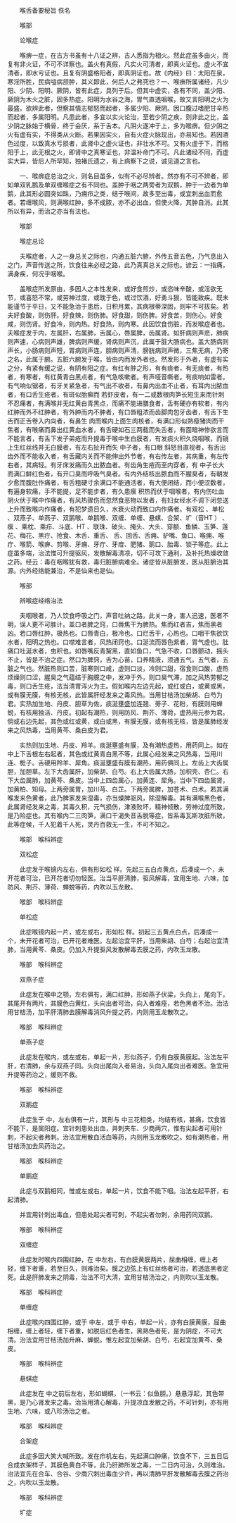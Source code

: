 <!-- { "loadSidebar": true } -->


　　喉舌备要秘旨 佚名

　　喉部

　　论喉症

　　喉痹一症，在古方书虽有十八证之辨，古人悉指为相火。然此症虽多由火，而复有非火证，不可不详察也。盖火有真假，凡实火可清者，即真火证也。虚火不宜清者，即水亏证也。且复有阴盛格阳者，即真阴证也。故《内经》曰：太阳在泉，寒淫所胜，民病嗌病颔肿，其义即此，何后人之弗究也？一、喉痹所属诸经，凡少阳、少阴、阳明、厥阴，皆有此症，具列于后。但其中虚实，各有不同，盖少阳、厥阴为木火之脏，固多热症。阳明为水谷之海，胃气直透咽喉，故又言阳明之火为最盛。欲辨此者，但察其情志郁怒而起者，多属少阳、厥阴。因口腹过嗜肥甘辛热而起者，多属阳明。凡患此者，多宜以实火论治，至若少阴之疾，则非此之比，盖少阴之脉始于横骨，终于会厌，系于舌本。凡阴火遂冲于上，多为喉痹。但少阴之火有虚有实，不得类从火断。若果因实火，自有火症火脉现出，亦易知也。若因酒色过度，以致真水亏损者，此肾中之虚火证也，非壮水不可。又有火虚于下，而格阳于上，此无根之火，即肾中之真寒证也，非温补命门不可。凡此诸经不同，而虚实大异，皆后人所罕知，独褚氏遗之，有上病察下之说，诚见道之言也。

　　一、喉痹症总治之火，则名目虽多，似有不必尽辨者。然亦有不可不辨者，即如单双乳鹅及单双缠喉症之有不同也。盖肿于咽之两旁者为双鹅，肿于一边者为单鹅，此其形必圆突如珠，乃痈疖之类，结于喉间，故多至出毒，或宜刺出血而愈者。若缠喉风，则满喉红肿，多不成脓，亦不必出血，但使火降，其肿自消。此其所以有异，而治之亦当有法也。

　　喉部

　　喉症总论

　　夫喉症者，人之一身总关之际也，内通五脏六腑，外传五音五色，乃气息出入之门，声音传送之所，饮食往来必经之路，此乃真真总关之际也。谚云：一指痛，满身疾，何况乎咽喉。

　　盖喉症所发原由，多因人之本性发来，或好食煎炒，或恣味辛酸，或淫欲无节，或喜怒不常，或劳神过度，或耽于色，或过饮酒，好勇斗狠，皆能致疾。既未能谨节于平日，又不能急治于患后，日积月累，其病根蒂深固，则牢不可拔矣。若夫好食酸，则伤肝。好食辣，则伤肺。好食甜，则伤脾。好食苦，则伤心。好食咸，则伤肾。好食冷，则内热。好食热，则内寒。此因饮食伤脏，而发喉症者也。夫喉症发于内，左属肝，右属肺，舌属心，唇属脾，齿属肾。如肝病则声悲，肺病则声速，心病则声雄，脾病则声缓，肾病则声沉，此属于脏大肠病也。盖大肠病则声长，小肠病则声短，胃病则声连，胆病则声清，膀胱病则声微，三焦无病，乃寄之名，此属于腑。五脏六腑发于喉，皆由内而发外者也。然发形于外者，有虚有实之分，有紧有缓之说，有阴有阳之症。有红有肿之形，有有痰者，有无痰者，有热者，有寒者，有红黄青白黑点者，有气急咳嗽者。有声哑音嘶者。有痰响如雷者。有气响似锯者，有牙关紧急者，有气出不收者，有鼻内出血不止者，有耳内出脓血者，有口舌生疮者，有斑似胎癣而 若虾皮者，有一二或数根肉笋长短生来而针刺不忍痛者，有满喉并无红黄白青黑点，而痛不能进膳食者，舌有硬亦有软者，有内红肿而外不红肿者，有外肿而内不肿者，有口唇粗浓而齿脚肉包牙齿者，有舌下生舌而正舌卷入内向者，有鼻生 肉而喉内上面生肉核者，有满口形似熟瘦猪肉而干焦者，有喉痛而鼻出红黄血水者，有舌硬如石三两载而失舌者，有面暗神惨欲言而不能言者，有舌下发子弟疮而升提毒于喉中生白膜者，有发痰火积久烧咽喉，而镜上生红丝线并无白膜者，有左右扯开而失 中子者，有口眼 斜怒目直视者，有舌出齿外而不能收入者，有舌藏内关而不能伸出外节者，有右传左者，其病重，有左传右者，其病轻。有牙床发痛而久出脓血者。有齿角生疮而至内穿者，有 中子长大而满口鲜红色者，有开口臭而呼吸气臭者。有内外结核出脓血而不腥臭者，有朝发夕愈而腹肚作痛者，有舌粗硬寸余满口不能通活者，有大便闭结，而小便涩数者，有遍身软痛，手不能提，足不能步者，有久患瘰 积热而伏于咽喉者，有内伤吐血阴火伏于喉中作痛者，有风热骤伤而忽然食恶物以发者，有妇女经水不调下闭忽送上升而致喉内作痛者，有犯梦遗日久，水衰火动而致口内作痛者。有双松 、单松 、双燕子、单燕子、双鹅喉、单鹅喉、双缠、单缠、悬蜞、合架、圹（音HT ） 、瘰 、乘枕、乘疖、斗底、HT 、联珠、破头、掩头、大头、穿额、鱼鳞、玉笋、莲花、梅花、黑疔、抢食、木舌、重舌、 舌、回舌、舌痈、驴嘴、鱼口、喉痈、喉疔、喉箭、喉痹、剪喉、牙痈、牙疔、牙疳、肥猪、鹅口、胎毒、锁子等症。此上症虽多端，治法惟可升提驱风，发散解毒清凉，切不可攻下通利，及补托热燥收敛之药。经云：毒在咽喉犹有救，毒归脏腑病难全。诸症皆从脏腑发，医从脏腑治其源。内外经络能兼治，不是仙来也是仙。

　　喉部

　　辨喉症经络治法

　　夫咽喉者，乃人饮食呼吸之门，声音吐纳之路，此关一身，害人迅速，医者不明，误人更不可胜计。盖口者脾之窍，口唇焦干为脾热。焦而红者吉，焦而黑者凶。若口唇红肿，极热也。口唇青白，极冷也。口烂舌干，心热也。口咽干焦欲饮水者，阳明之热也。口噤难言者，风热闭窍也。口涎流而唇色紫者，胃气虚也。肚痛口吐涎水者，虫积也。如唇嘴反青黧黑，直如鱼口，气急不收，口唇颤动，摇头不止，皆是不治之症。然口为脾窍，舌为心苗，口养精液，须通五气。五气者，五脏之气也。然脏热则口苦，脏寒则口咸，虚则口淡，冷则口甜，宿食则口酸，虚热烦燥则口涩，腥臭之气蕴结于胸臆之中，发冲于外，则口臭气滞，加之风热劳郁之毒，则口舌生疮，法当清胃泻火为主。假如喉内左边先起，或红或白，或黄或黑，或有膜无膜，有核无核，此皆属肝经发来之毒风热。当用甘桔汤加柴胡、白芍为君。实热加生地、丹皮、胆草为佐，痰涎壅盛加连翘、蒡子、花粉，有膜则用蝉蜕，有核用独活、丹皮。初起有潮热，则用防风、荆芥、薄荷，虚热用元参为君。倘或右边先起，其色或红或黄，或白或黑，有膜无膜，或有核无核，皆是属肺经发来之风热毒，当用黄芩、桑白皮为君。

　　实热则加生地、丹皮、羚羊。痰涎壅盛有膜，及有潮热虚热，用药同上。如在 中上下舌根左右起者，其色或红黄青白黑不等，此属心经发来之风热毒，当用川连、栀子。舌硬用羚羊、犀角。痰涎壅盛有膜有潮热，用药俱同上。左齿上大齿属胆，加胆草。左下大齿属肝，加柴胡、白芍。右上大齿属大肠，加枳壳、杏仁。右下大齿属肺，加黄芩、桑皮。当中上四齿属心，加黄连、犀角。当中下四齿属肾，加黄柏、知母。上两旁属胃，加川芎、白芷。下两旁属脾，加苍术、白术。若其满喉发来色黄者，此乃脾家发来湿毒，亦当燥脾驱风，除湿解毒。其有满喉黑色者，此属肾经发来之毒，其毒久积，元气损伤，津液败坏，精神倾散，劳神过度所致，是乃险症也。其有喉内二三肉笋，满口干渴失音舌脱等症，皆系毒瓦斯攻脏所致，此等症候，千人犯着千人死，灵丹百救无一生，不可不知之。

　　喉部　喉科辨症

　　双松症

　　此症发于喉镜内左右，俱有形如松 样。先起三五白点黄点，后凑成一个，未开花者可治，已开花者切勿轻医。治当平肝清肺，驱风解毒，宜用生地、六味，加防风、荆芥、薄荷、蝉蜕等药，内吹以玉龙散。

　　喉部　喉科辨症

　　单松症

　　此症喉镜内起一片，或左或右，形如松 样。初起三五黄点白点，后凑成一个，未开花者可治，已开花者难医。左起治宜平肝，当用柴胡、白芍；右起治宜清肺，当用黄芩、桑皮。仍加入升提驱风发散解毒去膜之药，内吹玉龙散。

　　喉部　喉科辨症

　　双燕子症

　　此症发在喉中之颚，左右俱有，满口红肿，形如燕子伏梁，头向上，尾向下，其尾开有两片，其膜色白黄红，头向出者可治，向入者难痊，若色黑者不治。治法用甘桔汤，加平肝清肺去膜解毒消风升提之药，内则用玉龙散吹之。

　　喉部　喉科辨症

　　单燕子症

　　此症发在喉内，或左或右，单起一片，形似燕子，仍有白膜黄膜起。治法左平肝，右清肺，余与双燕子同。头向出尾向入者易治，头向入尾向出者难医。急宜用升提等药治之，缓则不救。

　　喉部　喉科辨症

　　双鹅症

　　此症生于 中，左右俱有一片，其形与 中三花相类，均结有核，甚痛，饮食皆不能下，是属阳症。宜针刺患处出血，并刺夹车、少商两穴，惟有尖起者可用针刺，不起尖者弗刺。治法宜用散血活血等药，内则用玉龙散吹之。如有潮热者，用甘桔汤加去风药治之。

　　喉部　喉科辨症

　　单鹅症

　　此症与双鹅相同，惟或左或右，单起一片，饮食不能下咽。治法左起平肝，右起清肺。

　　并宜用针刺出毒血，但患处起尖者可刺，不起尖者勿刺，余用药同双鹅。

　　喉部　喉科辨症

　　双缠症

　　此症发时喉内四围红肿，在 中左右，有白膜黄膜两片，屈曲相缠，缠上者轻，缠下者重，若至日久，则难治矣。膜之边弦上有红丝络者可治，若透底黑者定死。此是肝肺发来之阴毒，治法不可大清，宜用甘桔汤治之，内则吹以玉龙散。

　　喉部　喉科辨症

　　单缠症

　　此症喉内四围红肿，或于 中左，或于 中右，单起一片，亦有白膜黄膜，屈曲相缠，缠上者轻，缠下者重，如脱后红色者生，黑熟色者死，是为阴症，不可大清。治法宜用甘桔汤加升麻、蝉蜕。惟左起宜加柴胡、白芍，右起宜加黄芩、桑皮。

　　喉部　喉科辨症

　　悬蜞症

　　此症发在 中之前后左右，形如蝴蜞，（一书云：似鱼胆。）悬悬浮起，其色带黑，是乃心肾发来之毒。治当用清心解毒，升提凉血发散之药，不可针刺，亦有用生地、六味，或八珍汤治之者。

　　喉部　喉科辨症

　　合架症

　　此症多因大笑大喊所致。发在疖机左右，先起满口肿痛，饮食不下，三五日后合成衣架样子，其膜色黄白不等，此乃肝肺所发之毒，一二日内可治，久则难治。治法宜先在合车、合谷、少商穴刺出毒血少许，再以清肺平肝发散解毒去膜之药治之，内吹以玉龙散。

　　喉部　喉科辨症

　　圹症

